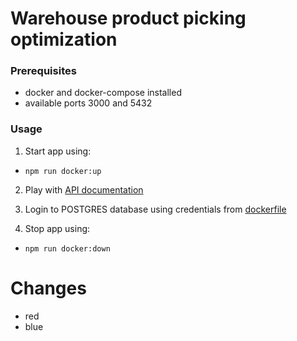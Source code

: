 # Warehouse product picking optimization

### Prerequisites

- docker and docker-compose installed
- available ports 3000 and 5432

### Usage

1. Start app using:

- `npm run docker:up`

2. Play with [API documentation](http://localhost:3000/api)

3. Login to POSTGRES database using credentials from [dockerfile](./db/Dockerfile)

4. Stop app using:

- `npm run docker:down`

# Changes

- red
- blue
